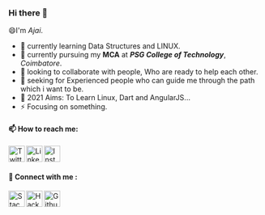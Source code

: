 ### Hi there 👋
  😄I'm *Ajai*.
   
  - 🌱  currently learning Data Structures and LINUX.
  - 🔭  currently pursuing my **MCA** at ***PSG College of Technology***, *Coimbatore*.
  - 💬  looking to collaborate with people, Who are ready to help each other.
  - 🤔  seeking for Experienced people who can guide me through the path which i want to be.
  - 🥅  2021 Aims: To Learn Linux, Dart and AngularJS...
  - ⚡  Focusing on something.
   

#### 📫 How to reach me:<br>
   [<img align="left" alt="Twitter" title="Twitter" width="32px" src="https://www.freepnglogos.com/uploads/twitter-logo-png/twitter-logo-vector-png-clipart-1.png" />](https://twitter.com/Ajai__JA)
   [<img align="left" alt="LinkedIn" width="32px" title="LinkedIN" src="http://pngimg.com/uploads/linkedIn/linkedIn_PNG24.png" />](https://www.linkedin.com/in/ajaija/)
   [<img align="left" alt="Instagram" width="32px" title="Instagram" src="https://assets.stickpng.com/images/580b57fcd9996e24bc43c521.png" />](https://www.instagram.com/ajai_ja/)

<br>
<br>

#### 💬 Connect with me : <br>
  [<img align="left" alt="Stack Overflow" width="32px" title="Stack Overflow" src="https://upload.wikimedia.org/wikipedia/commons/thumb/e/ef/Stack_Overflow_icon.svg/768px-Stack_Overflow_icon.svg.png" />](https://stackoverflow.com/users/12341806/ajaija?tab=profile)
  [<img align="left" alt="Hackerrank" width="32px" title="Hacker Rank" src="https://upload.wikimedia.org/wikipedia/commons/6/65/HackerRank_logo.png" />](https://www.hackerrank.com/AjaiJA)
  [<img align="left" alt="Github" width="32px" title="Github" src="https://www.flaticon.com/svg/vstatic/svg/25/25231.svg?token=exp=1612292921~hmac=6a17cd454b47f8ff605f2f5a842906ae" />](https://github.com/AjaiJA/)


